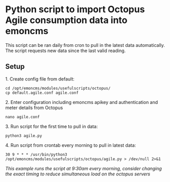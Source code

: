 # Python script to import Octopus Agile consumption data into emoncms

This script can be ran daily from cron to pull in the latest data automatically. The script requests new data since the last valid reading.

## Setup

1\. Create config file from default:

    cd /opt/emoncms/modules/usefulscripts/octopus/
    cp default.agile.conf agile.conf
    
2\. Enter configuration including emoncms apikey and authentication and meter details from Octopus

    nano agile.conf

3\. Run script for the first time to pull in data:

    python3 agile.py
    
4\. Run script from crontab every morning to pull in latest data:

    30 9 * * * /usr/bin/python3 /opt/emoncms/modules/usefulscripts/octopus/agile.py > /dev/null 2>&1
    
*This example runs the script at 9:30am every morning, consider changing the exact timing to reduce simultaneous load on the octopus servers*
